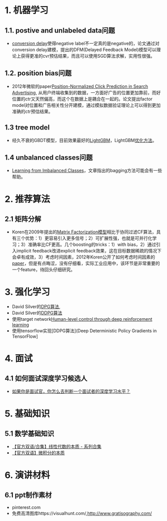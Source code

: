# 1. 机器学习

## 1.1. postive and unlabeled data问题

* [conversion delay](http://www0.cs.ucl.ac.uk/staff/w.zhang/rtb-papers/delayed-feedback.pdf)使得negative label不一定真的是negative的，论文通过对conversion delay建模，提出的DFM(Delayed Feedback Model)模型可以理论上获得更准的cvr预估结果，而且可以使用SGD算法求解，实用性很强。

## 1.2. position bias问题

* 2012年微软的paper[Position-Normalized Click Prediction in Search Advertising](https://pdfs.semanticscholar.org/5c53/c7101b530eae80417beeba16684d789056f2.pdf), 从用户终端收集到的数据，一方面好广告的位置更加靠前，而好位置的ctr又天然偏高，而这个在数据上是耦合在一起的。论文提出factor model对位置和广告相关性分开建模，通过模拟数据验证理论上可以得到更加准确的ctr预估结果。

## 1.3 tree model

* 经久不衰的GBDT模型，目前效果最好的[LightGBM](http://www.msra.cn/zh-cn/news/blogs/2017/01/lightgbm-20170105.aspx)，LightGBM[优化方法](http://www.msra.cn/zh-cn/news/blogs/2017/01/lightgbm-20170105.aspx)。

## 1.4 unbalanced classes问题

* [Learning from Imbalanced Classes](https://www.svds.com/learning-imbalanced-classes/)，文章指出的bagging方法可能会有一些帮助。

# 2. 推荐算法

## 2.1 矩阵分解

* Koren在2009年提出的[Matrix Factorization模型](https://datajobs.com/data-science-repo/Recommender-Systems-%5BNetflix%5D.pdf)相比于协同过滤CF算法，具有三个优势：1）更容易引入更多信号；2）可扩展性强，也就是可并行化学习；3）准确率比CF更高。几个boosting的tricks：1）with bias，2）通过引入implicit feedback改进explicit feedback效果，这在目标数据稀疏的情况下会卓有成效，3）考虑时间因素，2012年Koren公开了如何考虑时间因素的[paper](https://pdfs.semanticscholar.org/8451/c2812a1476d3e13f2a509139322cc0adb1a2.pdf)，但是有点晦涩，没有仔细看，实际工业应用中，该环节是非常重要的一个feature，待回头仔细研究。

# 3. 强化学习

* David Silver的[DPG算法](http://proceedings.mlr.press/v32/silver14.pdf),
* David Silver的[DDPG算法](https://arxiv.org/pdf/1509.02971v2.pdf)
* 使用target network[Human-level control through deep reinforcement learning](http://www.cdf.toronto.edu/~csc2542h/fall/material/csc2542f16_dqn.pdf)
* 使用tensorflow实现[DDPG算法](Deep Deterministic Policy Gradients in TensorFlow]

# 4. 面试

## 4.1 如何面试深度学习候选人

* [如果你是面试官，你怎么去判断一个面试者的深度学习水平？](https://www.zhihu.com/question/41233373)


# 5. 基础知识

## 5.1 数学基础知识

* [【官方双语/合集】线性代数的本质 - 系列合集](http://www.bilibili.com/video/av6731067/)
* [【官方双语】微积分的本质](http://www.bilibili.com/video/av10308208/)

# 6. 演讲材料

## 6.1 ppt制作素材

* pinterest.com
* 免费高清图库https://visualhunt.com/,http://www.gratisography.com/

